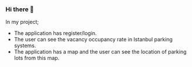 ### Hi there 👋


In my project;

* The application has register/login.
* The user can see the vacancy occupancy rate in Istanbul parking systems.
* The application has a map and the user can see the location of parking lots from this map.
